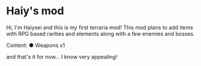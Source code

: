 # Haiy's mod
Hi, I'm Haiysei and this is my first terraria mod!
This mod plans to add items with RPG based rarities and elements along with a few enemies and bosses.

Content:
● Weapons x1

and that's it for now... I know very appealing!
